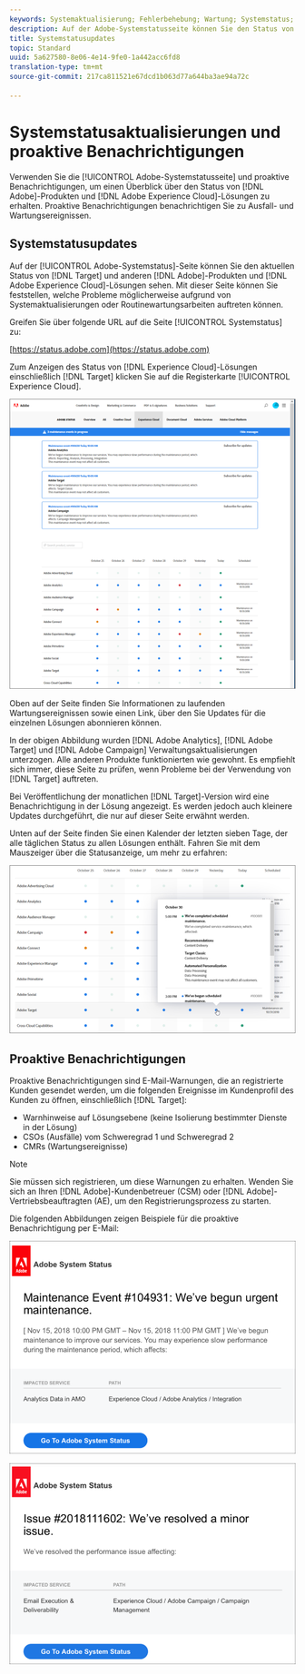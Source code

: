 ```yaml
---
keywords: Systemaktualisierung; Fehlerbehebung; Wartung; Systemstatus; Aktualisierungsstatus
description: Auf der Adobe-Systemstatusseite können Sie den Status von Adobe-Produkten und Experience Cloud-Lösungen, einschließlich Target, anzeigen. Mit dieser Seite können Sie feststellen, welche Probleme möglicherweise aufgrund von Systemaktualisierungen oder Routinewartungsarbeiten auftreten können.
title: Systemstatusupdates
topic: Standard
uuid: 5a627580-8e06-4e14-9fe0-1a442acc6fd8
translation-type: tm+mt
source-git-commit: 217ca811521e67dcd1b063d77a644ba3ae94a72c

---
```



# Systemstatusaktualisierungen und proaktive Benachrichtigungen

Verwenden Sie die [!UICONTROL Adobe-Systemstatusseite] und proaktive Benachrichtigungen, um einen Überblick über den Status von [!DNL Adobe]-Produkten und [!DNL Adobe Experience Cloud]-Lösungen zu erhalten. Proaktive Benachrichtigungen benachrichtigen Sie zu Ausfall- und Wartungsereignissen.

## Systemstatusupdates

Auf der [!UICONTROL Adobe-Systemstatus]-Seite können Sie den aktuellen Status von [!DNL Target] und anderen [!DNL Adobe]-Produkten und [!DNL Adobe Experience Cloud]-Lösungen sehen. Mit dieser Seite können Sie feststellen, welche Probleme möglicherweise aufgrund von Systemaktualisierungen oder Routinewartungsarbeiten auftreten können.

Greifen Sie über folgende URL auf die Seite [!UICONTROL Systemstatus] zu:

[https://status.adobe.com](https://status.adobe.com)

Zum Anzeigen des Status von [!DNL Experience Cloud]-Lösungen einschließlich [!DNL Target] klicken Sie auf die Registerkarte [!UICONTROL Experience Cloud].

![](assets/system_status.png)

Oben auf der Seite finden Sie Informationen zu laufenden Wartungsereignissen sowie einen Link, über den Sie Updates für die einzelnen Lösungen abonnieren können.

In der obigen Abbildung wurden [!DNL Adobe Analytics], [!DNL Adobe Target] und [!DNL Adobe Campaign] Verwaltungsaktualisierungen unterzogen. Alle anderen Produkte funktionierten wie gewohnt. Es empfiehlt sich immer, diese Seite zu prüfen, wenn Probleme bei der Verwendung von [!DNL Target] auftreten.

Bei Veröffentlichung der monatlichen [!DNL Target]-Version wird eine Benachrichtigung in der Lösung angezeigt. Es werden jedoch auch kleinere Updates durchgeführt, die nur auf dieser Seite erwähnt werden.

Unten auf der Seite finden Sie einen Kalender der letzten sieben Tage, der alle täglichen Status zu allen Lösungen enthält. Fahren Sie mit dem Mauszeiger über die Statusanzeige, um mehr zu erfahren:

![](assets/system_status_indicator.png)

## Proaktive Benachrichtigungen

Proaktive Benachrichtigungen sind E-Mail-Warnungen, die an registrierte Kunden gesendet werden, um die folgenden Ereignisse im Kundenprofil des Kunden zu öffnen, einschließlich [!DNL Target]:

* Warnhinweise auf Lösungsebene (keine Isolierung bestimmter Dienste in der Lösung)
* CSOs (Ausfälle) vom Schweregrad 1 und Schweregrad 2
* CMRs (Wartungsereignisse)

>[!NOTE]
>
>Sie müssen sich registrieren, um diese Warnungen zu erhalten. Wenden Sie sich an Ihren [!DNL Adobe]-Kundenbetreuer (CSM) oder [!DNL Adobe]-Vertriebsbeauftragten (AE), um den Registrierungsprozess zu starten.

Die folgenden Abbildungen zeigen Beispiele für die proaktive Benachrichtigung per E-Mail:

![Proaktive Benachrichtigung 1](/help/r-release-notes/assets/proactive-notification-1.png)

![Proaktive Benachrichtigung 2](/help/r-release-notes/assets/proactive-notification-2.png)